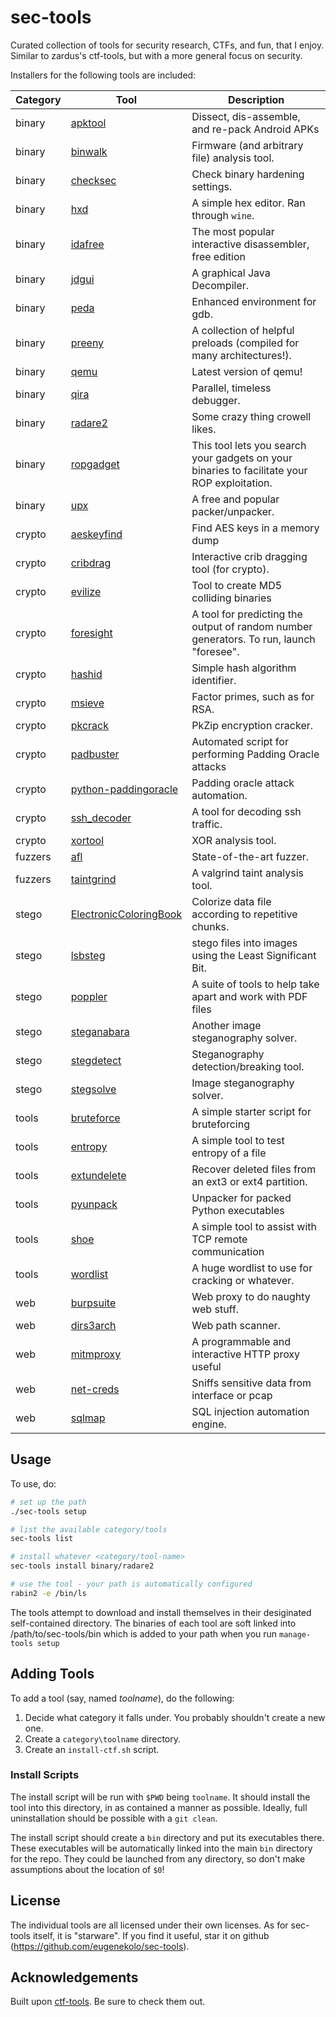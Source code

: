 # sec-tools
Curated collection of tools for security research, CTFs, and fun, that I enjoy. Similar to zardus's ctf-tools, but with a more general focus on security.

Installers for the following tools are included:

| Category | Tool | Description |
|----------|------|-------------|
| binary | [apktool](https://ibotpeaches.github.io/Apktool/) | Dissect, dis-assemble, and re-pack Android APKs | <!--test-->
| binary | [binwalk](https://github.com/devttys0/binwalk.git) | Firmware (and arbitrary file) analysis tool. | <!--test-->
| binary | [checksec](https://github.com/slimm609/checksec.sh) | Check binary hardening settings. | <!--test-->
| binary | [hxd](https://mh-nexus.de/en/hxd/) | A simple hex editor. Ran through `wine`. | <!--uses-wine-->
| binary | [idafree](https://www.hex-rays.com/products/ida/support/download_freeware.shtml) | The most popular interactive disassembler, free edition | <!--uses-wine-->
| binary | [jdgui](http://jd.benow.ca/) | A graphical Java Decompiler. | <!--uses-wine-->
| binary | [peda](https://github.com/longld/peda) | Enhanced environment for gdb. | <!--test-->
| binary | [preeny](https://github.com/zardus/preeny) | A collection of helpful preloads (compiled for many architectures!). | <!--test-->
| binary | [qemu](http://qemu.org) | Latest version of qemu! | <!--test-->
| binary | [qira](http://qira.me) | Parallel, timeless debugger. | <!--test-->
| binary | [radare2](http://www.radare.org/) | Some crazy thing crowell likes. | <!--test-->
| binary | [ropgadget](https://github.com/JonathanSalwan/ROPgadget) | This tool lets you search your gadgets on your binaries to facilitate your ROP exploitation. | <!--test-->
| binary | [upx](http://upx.sourceforge.net/) | A free and popular packer/unpacker. | <!--test-->
| crypto | [aeskeyfind](https://citp.princeton.edu/research/memory/code/) | Find AES keys in a memory dump | <!--test-->
| crypto | [cribdrag](https://github.com/SpiderLabs/cribdrag) | Interactive crib dragging tool (for crypto). | <!--test-->
| crypto | [evilize](http://www.mathstat.dal.ca/~selinger/md5collision/) | Tool to create MD5 colliding binaries | <!--test-->
| crypto | [foresight](https://github.com/ALSchwalm/foresight) | A tool for predicting the output of random number generators. To run, launch "foresee". | <!--test-->
| crypto | [hashid](https://code.google.com/p/hash-identifier/source/checkout) | Simple hash algorithm identifier. | <!--test-->
| crypto | [msieve](https://sourceforge.net/projects/msieve/) | Factor primes, such as for RSA. | <!--test-->
| crypto | [pkcrack](https://www.unix-ag.uni-kl.de/~conrad/krypto/pkcrack.html) | PkZip encryption cracker. | <!--test-->
| crypto | [padbuster](https://github.com/GDSSecurity/PadBuster) | Automated script for performing Padding Oracle attacks | <!--test-->
| crypto | [python-paddingoracle](https://github.com/mwielgoszewski/python-paddingoracle) | Padding oracle attack automation. | <!--test-->
| crypto | [ssh_decoder](https://github.com/jjyg/ssh_decoder) | A tool for decoding ssh traffic. | <!--test-->
| crypto | [xortool](https://github.com/hellman/xortool) | XOR analysis tool. | <!--test-->
| fuzzers | [afl](http://lcamtuf.coredump.cx/afl/) | State-of-the-art fuzzer. | <!--test-->
| fuzzers | [taintgrind](https://github.com/wmkhoo/taintgrind) | A valgrind taint analysis tool. | <!--test-->
| stego | [ElectronicColoringBook](https://doegox.github.io/ElectronicColoringBook/) | Colorize data file according to repetitive chunks. | <!--test-->
| stego | [lsbsteg](https://github.com/RobinDavid/LSB-Steganography) | stego files into images using the Least Significant Bit. | <!--test-->
| stego | [poppler](http://poppler.freedesktop.org/) | A suite of tools to help take apart and work with PDF files | <!--test-->
| stego | [steganabara](http://www.caesum.com/handbook/stego.htm) | Another image steganography solver. | <!--test-->
| stego | [stegdetect](http://www.outguess.org/) | Steganography detection/breaking tool. | <!--test-->
| stego | [stegsolve](http://www.caesum.com/handbook/stego.htm) | Image steganography solver. | <!--test-->
| tools | [bruteforce](http://github.com/eugenekolo/sec-tools) | A simple starter script for bruteforcing | <!--test-->
| tools | [entropy](http://github.com/eugenekolo/sec-tools) | A simple tool to test entropy of a file | <!--test-->
| tools | [extundelete](http://extundelete.sourceforge.net/) | Recover deleted files from an ext3 or ext4 partition. | <!--test-->
| tools | [pyunpack](https://github.com/kholia/exetractor-clone) | Unpacker for packed Python executables | <!--test-->
| tools | [shoe](http://github.com/eugenekolo/sec-tools) | A simple tool to assist with TCP remote communication | <!--test-->
| tools | [wordlist](https://github.com/eugenekolo/win-sec-tools/releases/download/v1.0/wordlist.txt.gz) | A huge wordlist to use for cracking or whatever. | <!--test-->
| web | [burpsuite](http://portswigger.net/burp) | Web proxy to do naughty web stuff. | <!--test-->
| web | [dirs3arch](https://github.com/maurosoria/dirs3arch) | Web path scanner. | <!--test-->
| web | [mitmproxy](http://mitmproxy.org/) | A programmable and interactive HTTP proxy useful | <!--test-->
| web | [net-creds](https://github.com/DanMcInerney/net-creds) | Sniffs sensitive data from interface or pcap | <!--test-->
| web | [sqlmap](http://sqlmap.org/) | SQL injection automation engine. | <!--test-->

## Usage
To use, do:

```bash
# set up the path
./sec-tools setup

# list the available category/tools
sec-tools list

# install whatever <category/tool-name>
sec-tools install binary/radare2

# use the tool - your path is automatically configured
rabin2 -e /bin/ls
```

The tools attempt to download and install themselves in their desiginated self-contained directory.
The binaries of each tool are soft linked into /path/to/sec-tools/bin which is added to your path when you run `manage-tools setup`

## Adding Tools
To add a tool (say, named *toolname*), do the following:

1. Decide what category it falls under. You probably shouldn't create a new one.
2. Create a `category\toolname` directory.
3. Create an `install-ctf.sh` script.

### Install Scripts
The install script will be run with `$PWD` being `toolname`. It should install the tool into this directory, in as contained a manner as possible.
Ideally, full uninstallation should be possible with a `git clean`.

The install script should create a `bin` directory and put its executables there.
These executables will be automatically linked into the main `bin` directory for the repo.
They could be launched from any directory, so don't make assumptions about the location of `$0`!

## License
The individual tools are all licensed under their own licenses.
As for sec-tools itself, it is "starware".
If you find it useful, star it on github (https://github.com/eugenekolo/sec-tools).

## Acknowledgements
Built upon [ctf-tools](github.zom/zardus/ctf-tools). Be sure to check them out.

